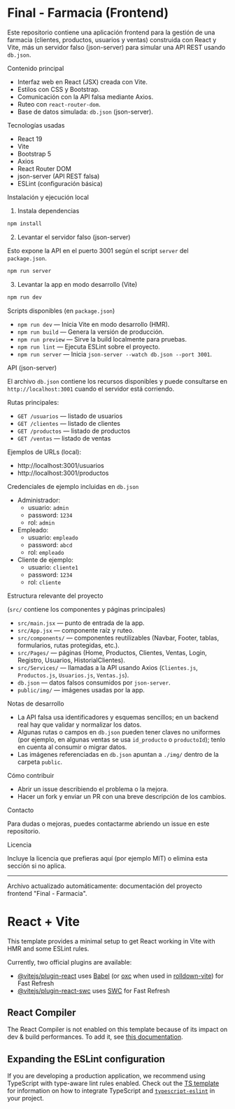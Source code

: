 # Final - Farmacia (Frontend)

Este repositorio contiene una aplicación frontend para la gestión de una farmacia (clientes, productos, usuarios y ventas) construida con React y Vite, más un servidor falso (json-server) para simular una API REST usando `db.json`.

Contenido principal
- Interfaz web en React (JSX) creada con Vite.
- Estilos con CSS y Bootstrap.
- Comunicación con la API falsa mediante Axios.
- Ruteo con `react-router-dom`.
- Base de datos simulada: `db.json` (json-server).

Tecnologías usadas
- React 19
- Vite
- Bootstrap 5
- Axios
- React Router DOM
- json-server (API REST falsa)
- ESLint (configuración básica)

Instalación y ejecución local

1. Instala dependencias

```powershell
npm install
```

2. Levantar el servidor falso (json-server)

Esto expone la API en el puerto 3001 según el script `server` del `package.json`.

```powershell
npm run server
```

3. Levantar la app en modo desarrollo (Vite)

```powershell
npm run dev
```

Scripts disponibles (en `package.json`)

- `npm run dev` — Inicia Vite en modo desarrollo (HMR).
- `npm run build` — Genera la versión de producción.
- `npm run preview` — Sirve la build localmente para pruebas.
- `npm run lint` — Ejecuta ESLint sobre el proyecto.
- `npm run server` — Inicia `json-server --watch db.json --port 3001`.

API (json-server)

El archivo `db.json` contiene los recursos disponibles y puede consultarse en `http://localhost:3001` cuando el servidor está corriendo.

Rutas principales:

- `GET /usuarios` — listado de usuarios
- `GET /clientes` — listado de clientes
- `GET /productos` — listado de productos
- `GET /ventas` — listado de ventas

Ejemplos de URLs (local):

- http://localhost:3001/usuarios
- http://localhost:3001/productos

Credenciales de ejemplo incluidas en `db.json`

- Administrador:
  - usuario: `admin`
  - password: `1234`
  - rol: `admin`
- Empleado:
  - usuario: `empleado`
  - password: `abcd`
  - rol: `empleado`
- Cliente de ejemplo:
  - usuario: `cliente1`
  - password: `1234`
  - rol: `cliente`

Estructura relevante del proyecto

(`src/` contiene los componentes y páginas principales)

- `src/main.jsx` — punto de entrada de la app.
- `src/App.jsx` — componente raíz y ruteo.
- `src/components/` — componentes reutilizables (Navbar, Footer, tablas, formularios, rutas protegidas, etc.).
- `src/Pages/` — páginas (Home, Productos, Clientes, Ventas, Login, Registro, Usuarios, HistorialClientes).
- `src/Services/` — llamadas a la API usando Axios (`Clientes.js`, `Productos.js`, `Usuarios.js`, `Ventas.js`).
- `db.json` — datos falsos consumidos por `json-server`.
- `public/img/` — imágenes usadas por la app.

Notas de desarrollo

- La API falsa usa identificadores y esquemas sencillos; en un backend real hay que validar y normalizar los datos.
- Algunas rutas o campos en `db.json` pueden tener claves no uniformes (por ejemplo, en algunas ventas se usa `id_producto` o `productoId`); tenlo en cuenta al consumir o migrar datos.
- Las imágenes referenciadas en `db.json` apuntan a `./img/` dentro de la carpeta `public`.

Cómo contribuir

- Abrir un issue describiendo el problema o la mejora.
- Hacer un fork y enviar un PR con una breve descripción de los cambios.

Contacto

Para dudas o mejoras, puedes contactarme abriendo un issue en este repositorio.

Licencia

Incluye la licencia que prefieras aquí (por ejemplo MIT) o elimina esta sección si no aplica.

---

Archivo actualizado automáticamente: documentación del proyecto frontend "Final - Farmacia".
# React + Vite

This template provides a minimal setup to get React working in Vite with HMR and some ESLint rules.

Currently, two official plugins are available:

- [@vitejs/plugin-react](https://github.com/vitejs/vite-plugin-react/blob/main/packages/plugin-react) uses [Babel](https://babeljs.io/) (or [oxc](https://oxc.rs) when used in [rolldown-vite](https://vite.dev/guide/rolldown)) for Fast Refresh
- [@vitejs/plugin-react-swc](https://github.com/vitejs/vite-plugin-react/blob/main/packages/plugin-react-swc) uses [SWC](https://swc.rs/) for Fast Refresh

## React Compiler

The React Compiler is not enabled on this template because of its impact on dev & build performances. To add it, see [this documentation](https://react.dev/learn/react-compiler/installation).

## Expanding the ESLint configuration

If you are developing a production application, we recommend using TypeScript with type-aware lint rules enabled. Check out the [TS template](https://github.com/vitejs/vite/tree/main/packages/create-vite/template-react-ts) for information on how to integrate TypeScript and [`typescript-eslint`](https://typescript-eslint.io) in your project.
